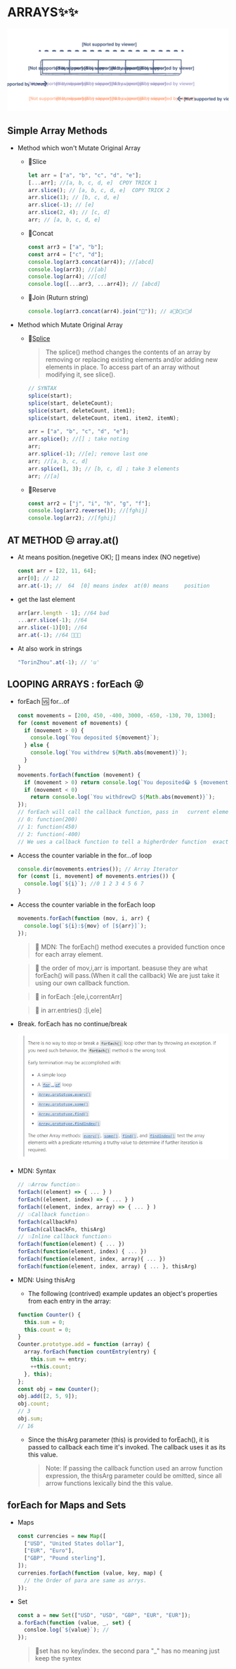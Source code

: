 # ARRAYS✨✨

![array1](img/array1.svg)

## Simple Array Methods

- Method which won't Mutate Original Array

  - 🎁Slice

    ```javascript
    let arr = ["a", "b", "c", "d", "e"];
    [...arr]; //[a, b, c, d, e]  CPOY TRICK 1
    arr.slice(); // [a, b, c, d, e]  COPY TRICK 2
    arr.slice(1); // [b, c, d, e]
    arr.slice(-1); // [e]
    arr.slice(2, 4); // [c, d]
    arr; // [a, b, c, d, e]
    ```

  - 🎁Concat

    ```javascript
    const arr3 = ["a", "b"];
    const arr4 = ["c", "d"];
    console.log(arr3.concat(arr4)); //[abcd]
    console.log(arr3); //[ab]
    console.log(arr4); //[cd]
    console.log([...arr3, ...arr4]); // [abcd]
    ```

  - 🎁Join (Ruturn string)
    ```javascript
    console.log(arr3.concat(arr4).join("🎈")); // a🎈b🎈c🎈d
    ```

- Method which Mutate Original Array

  - 🎁[Splice](https://developer.mozilla.org/en-US/docs/Web/JavaScript/Reference/Global_Objects/Array/splice)

    > The splice() method changes the contents of an array by removing or replacing existing elements and/or adding new elements in place. To access part of an array without modifying it, see slice().

    ```javascript
    // SYNTAX
    splice(start);
    splice(start, deleteCount);
    splice(start, deleteCount, item1);
    splice(start, deleteCount, item1, item2, itemN);
    ```

    ```javascript
    arr = ["a", "b", "c", "d", "e"];
    arr.splice(); //[] ; take noting
    arr;
    arr.splice(-1); //[e]; remove last one
    arr; //[a, b, c, d]
    arr.splice(1, 3); // [b, c, d] ; take 3 elements
    arr; //[a]
    ```

  - 🎁Reserve

    ```javascript
    const arr2 = ["j", "i", "h", "g", "f"];
    console.log(arr2.reverse()); //[fghij]
    console.log(arr2); //[fghij]
    ```

## AT METHOD 😑 array.at()

- At means position.(negetive OK); [] means index (NO negetive)

  ```javascript
  const arr = [22, 11, 64];
  arr[0]; // 12
  arr.at(-1); //  64  [0] means index  at(0) means     position
  ```

- get the last element
  ```javascript
  arr[arr.length - 1]; //64 bad
  ...arr.slice(-1); //64
  arr.slice(-1)[0]; //64
  arr.at(-1); //64 👏👏👏
  ```
- At also work in strings
  ```javascript
  "TorinZhou".at(-1); // 'u'
  ```

## LOOPING ARRAYS : forEach 😜

- forEach 🆚 for...of
  ```javascript
  const movements = [200, 450, -400, 3000, -650, -130, 70, 1300];
  for (const movement of movements) {
    if (movement > 0) {
      console.log(`You deposited ${movement}`);
    } else {
      console.log(`You withdrew ${Math.abs(movement)}`);
    }
  }
  movements.forEach(function (movement) {
    if (movement > 0) return console.log(`You deposited😂 $ {movement}`);
    if (movement < 0)
      return console.log(`You withdrew😊 ${Math.abs(movement)}`);
  });
  // forEach will call the callback function, pass in   current element as argument for the callback function.
  // 0: function(200)
  // 1: function(450)
  // 2: function(-400)
  // We ues a callback function to tell a higherOrder function  exactly what it should do
  ```
- Access the counter variable in the for...of loop
  ```javascript
  console.dir(movements.entries()); // Array Iterator
  for (const [i, movement] of movements.entries()) {
    console.log(`${i}`); //0 1 2 3 4 5 6 7
  }
  ```
- Access the counter variable in the forEach loop

  ```javascript
  movements.forEach(function (mov, i, arr) {
    console.log(`${i}:${mov} of [${arr}]`);
  });
  ```

  > 🔀 MDN: The forEach() method executes a provided function once for each array element.

  > 🔀 the order of mov,i,arr is important. beasuse they are what forEach() will pass.(When it call the callback) We are just take it using our own callback function.

  > 🔀 in forEach :[ele,i,correntArr]

  > 🔀 in arr.entries() :[i,ele]

- Break. forEach has no continue/break

  ![arr3](img/array3.png)

- MDN: Syntax
  ```javascript
  // 💥Arrow function💥
  forEach((element) => { ... } )
  forEach((element, index) => { ... } )
  forEach((element, index, array) => { ... } )
  // 💥Callback function💥
  forEach(callbackFn)
  forEach(callbackFn, thisArg)
  // 💥Inline callback function💥
  forEach(function(element) { ... })
  forEach(function(element, index) { ... })
  forEach(function(element, index, array){ ... })
  forEach(function(element, index, array) { ... }, thisArg)
  ```
- MDN: Using thisArg
  - The following (contrived) example updates an object's properties from each entry in the array:
  ```javascript
  function Counter() {
    this.sum = 0;
    this.count = 0;
  }
  Counter.prototype.add = function (array) {
    array.forEach(function countEntry(entry) {
      this.sum += entry;
      ++this.count;
    }, this);
  };
  const obj = new Counter();
  obj.add([2, 5, 9]);
  obj.count;
  // 3
  obj.sum;
  // 16
  ```
  - Since the thisArg parameter (this) is provided to forEach(), it is passed to callback each time it's invoked. The callback uses it as its this value.
    > Note: If passing the callback function used an arrow function expression, the thisArg parameter could be omitted, since all arrow functions lexically bind the this value.

## forEach for Maps and Sets

- Maps

  ```javascript
  const currencies = new Map([
    ["USD", "United States dollar"],
    ["EUR", "Euro"],
    ["GBP", "Pound sterling"],
  ]);
  currenies.forEach(function (value, key, map) {
    // the Order of para are same as arrys.
  });
  ```

- Set
  ```javascript
  const a = new Set(["USD", "USD", "GBP", "EUR", "EUR"]);
  a.forEach(function (value, _, set) {
    consloe.log(`${value}`); //
  });
  ```
  > 🎉set has no key/index. the second para "\_" has no meaning just keep the syntex
